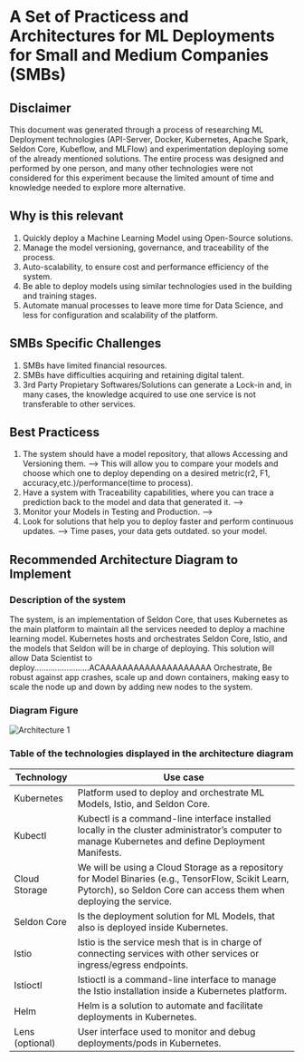 # A Set of Practicess and Architectures for ML Deployments for Small and Medium Companies (SMBs)
## Disclaimer
This document was generated through a process of researching ML Deployment technologies (API-Server, Docker, Kubernetes, Apache Spark, Seldon Core, Kubeflow, and MLFlow) and experimentation deploying some of the already mentioned solutions. The entire process was designed and performed by one person, and many other technologies were not considered for this experiment because the limited amount of time and knowledge needed to explore more alternative.

## Why is this relevant
1.	Quickly deploy a Machine Learning Model using Open-Source solutions.
2.	Manage the model versioning, governance, and traceability of the process.
3.	Auto-scalability, to ensure cost and performance efficiency of the system.
4.	Be able to deploy models using similar technologies used in the building and training stages.
5.	Automate manual processes to leave more time for Data Science, and less for configuration and scalability of the platform.

## SMBs Specific Challenges
1. SMBs have limited financial resources.
2. SMBs have difficulties acquiring and retaining digital talent.
3. 3rd Party Propietary Softwares/Solutions can generate a Lock-in and, in many cases, the knowledge acquired to use one service is not transferable to other services.

## Best Practicess
1. The system should have a model repository, that allows Accessing and Versioning them. --> This will allow you to compare your models and choose which one to deploy depending on a desired 
   metric(r2, F1, accuracy,etc.)/performance(time to process).
2. Have a system with Traceability capabilities, where you can trace a prediction back to the model and data that generated it. -->
3. Monitor your Models in Testing and Production. -->
4. Look for solutions that help you to deploy faster and perform continuous updates. --> Time pases, your data gets outdated. so your model.

## Recommended Architecture Diagram to Implement
### Description of the system
The system, is an implementation of Seldon Core, that uses Kubernetes as the main platform to maintain all the services needed to deploy a machine learning model. Kubernetes hosts and orchestrates Seldon Core, Istio, and the models that Seldon will be in charge of deploying.
This solution will allow Data Scientist to deploy........................ACAAAAAAAAAAAAAAAAAAAA
Orchestrate, Be robust against app crashes, scale up and down containers, making easy to scale the node up and down by adding new nodes to the system.

### Diagram Figure
![Architecture 1](https://dissertationfco.blob.core.windows.net/dissfco/1stArchitecture.png)

### Table of the technologies displayed in the architecture diagram

| Technology | Use case |
| --- | --- |
| Kubernetes | Platform used to deploy and orchestrate ML Models, Istio, and Seldon Core. |
| Kubectl | Kubectl is a command-line interface installed locally in the cluster administrator’s computer to manage Kubernetes and define Deployment Manifests. |
| Cloud Storage | We will be using a Cloud Storage as a repository for Model Binaries (e.g., TensorFlow, Scikit Learn, Pytorch), so Seldon Core can access them when deploying the service. |
| Seldon Core | Is the deployment solution for ML Models, that also is deployed inside Kubernetes. |
| Istio | Istio is the service mesh that is in charge of connecting services with other services or ingress/egress endpoints. |
| Istioctl | Istioctl is a command-line interface to manage the Istio installation inside a Kubernetes platform. |
| Helm | Helm is a solution to automate and facilitate deployments in Kubernetes. |
| Lens (optional) | User interface used to monitor and debug deployments/pods in Kubernetes. |
